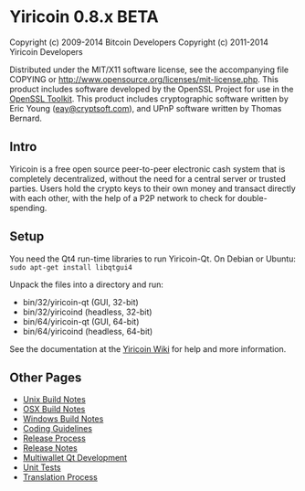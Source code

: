 Yiricoin 0.8.x BETA
====================

Copyright (c) 2009-2014 Bitcoin Developers
Copyright (c) 2011-2014 Yiricoin Developers

Distributed under the MIT/X11 software license, see the accompanying
file COPYING or http://www.opensource.org/licenses/mit-license.php.
This product includes software developed by the OpenSSL Project for use in the [OpenSSL Toolkit](http://www.openssl.org/). This product includes
cryptographic software written by Eric Young ([eay@cryptsoft.com](mailto:eay@cryptsoft.com)), and UPnP software written by Thomas Bernard.


Intro
---------------------
Yiricoin is a free open source peer-to-peer electronic cash system that is
completely decentralized, without the need for a central server or trusted
parties.  Users hold the crypto keys to their own money and transact directly
with each other, with the help of a P2P network to check for double-spending.


Setup
---------------------
You need the Qt4 run-time libraries to run Yiricoin-Qt. On Debian or Ubuntu:
	`sudo apt-get install libqtgui4`

Unpack the files into a directory and run:

- bin/32/yiricoin-qt (GUI, 32-bit)
- bin/32/yiricoind (headless, 32-bit)
- bin/64/yiricoin-qt (GUI, 64-bit)
- bin/64/yiricoind (headless, 64-bit)

See the documentation at the [Yiricoin Wiki](http://yiricoin.info)
for help and more information.


Other Pages
---------------------
- [Unix Build Notes](build-unix.md)
- [OSX Build Notes](build-osx.md)
- [Windows Build Notes](build-msw.md)
- [Coding Guidelines](coding.md)
- [Release Process](release-process.md)
- [Release Notes](release-notes.md)
- [Multiwallet Qt Development](multiwallet-qt.md)
- [Unit Tests](unit-tests.md)
- [Translation Process](translation_process.md)
